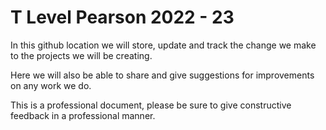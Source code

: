 # T Level Pearson 2022 - 23

In this github location we will store, update and track the change we make to the projects we will be creating.

Here we will also be able to share and give suggestions for improvements on any work we do.

This is a professional document, please be sure to give constructive feedback in a professional manner.
